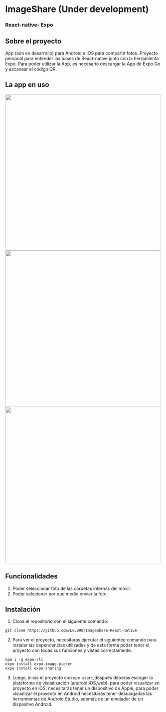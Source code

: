 # ImageShare (Under development)
### React-native- Expo

## Sobre el proyecto
App (aún en desarrollo) para Android e iOS para compartir fotos. Proyecto personal para entender las bases de React-native junto con la herramienta Expo.
Para poder utilizar la App, es necesario descargar la App de Expo Go y escanear el código QR.

## La app en uso

<img  width="500"  src="https://user-images.githubusercontent.com/99020950/182889906-232804dc-de81-4f2a-933c-54887139b22c.png">
<img   width="500"  src="https://user-images.githubusercontent.com/99020950/182877167-7bd8a67c-8ef7-4984-877b-512cd9d6c594.png">
<img  width="500"  src="https://user-images.githubusercontent.com/99020950/182877169-1ba77e13-4fc9-4880-a1a8-c2bf9180dbb1.png">


## Funcionalidades
1. Poder seleccionar foto de las carpetas internas del móvil.
2. Poder selecionar por que medio enviar la foto.


## Instalación

1. Clona el repositorio con el siguiente comando: 
```
git clone https://github.com/LvL090/ImageShare-React-native
```

2. Para ver el proyecto, necesitaras ejecutar el siguientee comando para instalar las dependencias utilizadas y de esta forma poder tener el proyecto con todas sus funciones y vistas correctamente.

```
npm i -g expo-cli
expo install expo-image-picker
expo install expo-sharing
```

3. Luego, inicia el proyecto con `npm start`,después deberás escoger la plataforma de visualización (android,iOS,web), para poder visualizar en proyecto en iOS, necesitarás tener un dispositivo de Apple,
para poder visualizar el proyecto en Android necesitarás tener descargadas las herramientas de Android Studio,
además de un emulador de un dispositvo Android.
